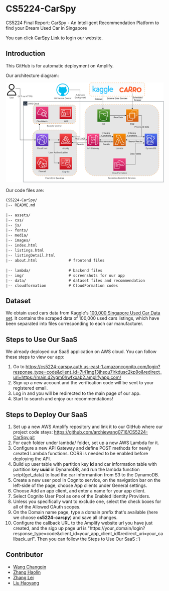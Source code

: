 # CS5224-CarSpy
CS5224 Final Report: CarSpy - An Intelligent Recommendation Platform to find your Dream Used Car in Singapore

You can click [CarSpy Link](https://cs5224-carspy.auth.us-east-1.amazoncognito.com/login?response_type=code&client_id=7i41mg13jhsou7lrkdusc2kp9o&redirect_uri=https://main.d2vgm0hwfxxab2.amplifyapp.com/) to login our website.


## Introduction
This GitHub is for automatic deployment on Amplify.

Our architecture diagram: 

![alt text](./img/Architecture_Diagram.jpg)


Our code files are:
```
CS5224-CarSpy/
|-- README.md

|-- assets/                 
|-- css/
|-- js/
|-- fonts/
|-- media/
|-- images/
|-- index.html
|-- listings.html
|-- listingDetail.html
|-- about.html              # frontend files

|-- lambda/                 # backend files
|-- img/                    # screenshots for our app
|-- data/                   # dataset files and recommendation
|-- cloudformation          # CloudFormation codes
```

## Dataset
We obtain used cars data from Kaggle's [100,000 Singapore Used Car Data set](https://www.kaggle.com/datasets/adityadesai13/used-car-dataset-ford-and-mercedes). It contains the scraped data of 100,000 used cars listings, which have been separated into files corresponding to each car manufacturer.

## Steps to Use Our SaaS
We already deployed our SaaS application on AWS cloud. You can follow these steps to view our app:
1. Go to https://cs5224-carspy.auth.us-east-1.amazoncognito.com/login?response_type=code&client_id=7i41mg13jhsou7lrkdusc2kp9o&redirect_uri=https://main.d2vgm0hwfxxab2.amplifyapp.com/
2. Sign up a new account and the verification code will be sent to your registered email.
3. Log in and you will be redirected to the main page of our app.
4. Start to search and enjoy our recommendations!

## Steps to Deploy Our SaaS
1. Set up a new AWS Amplify repository and link it to our GitHub where our project code stays: https://github.com/archiewang0716/CS5224-CarSpy.git
2. For each folder under lambda/ folder, set up a new AWS Lambda for it.
3. Configure a new API Gateway and define POST methods for newly created Lambda functions. CORS is needed to be enabled before deploying the API.
4. Build up user table with partition key **id** and car information table with partition key **uuid** in DynamoDB, and run the lambda function scipt(get_data) to load the car informantion from S3 to the DynamoDB.
5. Create a new user pool in Cognito service, on the navigation bar on the left-side of the page, choose App clients under General settings.
6. Choose Add an app client, and enter a name for your app client.
7. Select Cognito User Pool as one of the Enabled Identity Providers.
8. Unless you specifically want to exclude one, select the check boxes for all of the Allowed OAuth scopes.
9. On the Domain name page, type a domain prefix that's available (here we choose **cs5224-carspy**) and save all changes.
10. Configure the callback URL to the Amplify website url you have just created, and the sigp up page url is "https://your_domain/login?response_type=code&client_id=your_app_client_id&redirect_uri=your_callback_url".
Then you can follow the Steps to Use Our SaaS :')

## Contributor
- [Wang Changqin](https://github.com/archiewang0716)
- [Zhang Haolin](https://github.com/A0236053M)
- [Zhang Lei](https://github.com/AronnZzz)
- [Liu Haoyang](https://github.com/Ethan601)
